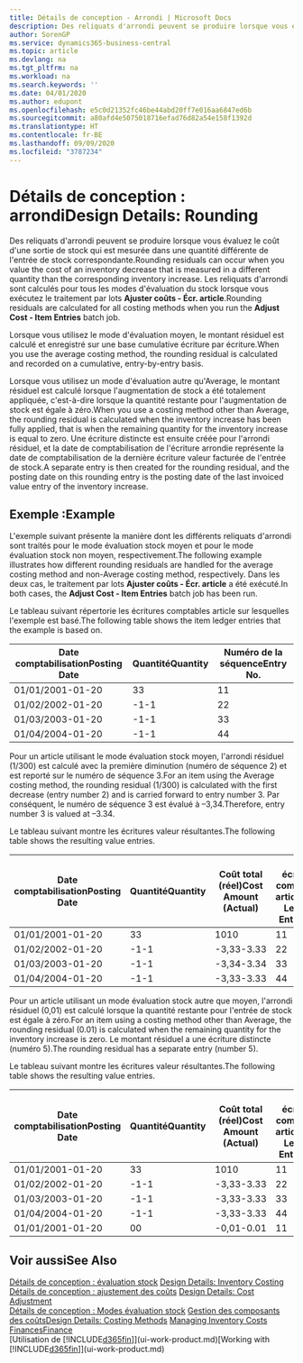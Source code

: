 ```yaml
---
title: Détails de conception - Arrondi | Microsoft Docs
description: Des reliquats d'arrondi peuvent se produire lorsque vous évaluez le coût d'une sortie de stock qui est mesurée dans une quantité différente de l'entrée de stock correspondante. Les reliquats d'arrondi sont calculés pour tous les modes d'évaluation du stock lorsque vous exécutez le traitement par lots **Ajuster coûts - Écr. article**.
author: SorenGP
ms.service: dynamics365-business-central
ms.topic: article
ms.devlang: na
ms.tgt_pltfrm: na
ms.workload: na
ms.search.keywords: ''
ms.date: 04/01/2020
ms.author: edupont
ms.openlocfilehash: e5c0d21352fc46be44abd20ff7e016aa6847ed6b
ms.sourcegitcommit: a80afd4e5075018716efad76d82a54e158f1392d
ms.translationtype: HT
ms.contentlocale: fr-BE
ms.lasthandoff: 09/09/2020
ms.locfileid: "3787234"
---
```

# <a name="design-details-rounding"></a><span data-ttu-id="ae9bd-104">Détails de conception : arrondi</span><span class="sxs-lookup"><span data-stu-id="ae9bd-104">Design Details: Rounding</span></span>
<span data-ttu-id="ae9bd-105">Des reliquats d'arrondi peuvent se produire lorsque vous évaluez le coût d'une sortie de stock qui est mesurée dans une quantité différente de l'entrée de stock correspondante.</span><span class="sxs-lookup"><span data-stu-id="ae9bd-105">Rounding residuals can occur when you value the cost of an inventory decrease that is measured in a different quantity than the corresponding inventory increase.</span></span> <span data-ttu-id="ae9bd-106">Les reliquats d'arrondi sont calculés pour tous les modes d'évaluation du stock lorsque vous exécutez le traitement par lots **Ajuster coûts - Écr. article**.</span><span class="sxs-lookup"><span data-stu-id="ae9bd-106">Rounding residuals are calculated for all costing methods when you run the **Adjust Cost - Item Entries** batch job.</span></span>  

 <span data-ttu-id="ae9bd-107">Lorsque vous utilisez le mode d'évaluation moyen, le montant résiduel est calculé et enregistré sur une base cumulative écriture par écriture.</span><span class="sxs-lookup"><span data-stu-id="ae9bd-107">When you use the average costing method, the rounding residual is calculated and recorded on a cumulative, entry-by-entry basis.</span></span>  

 <span data-ttu-id="ae9bd-108">Lorsque vous utilisez un mode d'évaluation autre qu'Average, le montant résiduel est calculé lorsque l'augmentation de stock a été totalement appliquée, c'est-à-dire lorsque la quantité restante pour l'augmentation de stock est égale à zéro.</span><span class="sxs-lookup"><span data-stu-id="ae9bd-108">When you use a costing method other than Average, the rounding residual is calculated when the inventory increase has been fully applied, that is when the remaining quantity for the inventory increase is equal to zero.</span></span> <span data-ttu-id="ae9bd-109">Une écriture distincte est ensuite créée pour l'arrondi résiduel, et la date de comptabilisation de l'écriture arrondie représente la date de comptabilisation de la dernière écriture valeur facturée de l'entrée de stock.</span><span class="sxs-lookup"><span data-stu-id="ae9bd-109">A separate entry is then created for the rounding residual, and the posting date on this rounding entry is the posting date of the last invoiced value entry of the inventory increase.</span></span>  

## <a name="example"></a><span data-ttu-id="ae9bd-110">Exemple :</span><span class="sxs-lookup"><span data-stu-id="ae9bd-110">Example</span></span>  
 <span data-ttu-id="ae9bd-111">L'exemple suivant présente la manière dont les différents reliquats d'arrondi sont traités pour le mode évaluation stock moyen et pour le mode évaluation stock non moyen, respectivement.</span><span class="sxs-lookup"><span data-stu-id="ae9bd-111">The following example illustrates how different rounding residuals are handled for the average costing method and non-Average costing method, respectively.</span></span> <span data-ttu-id="ae9bd-112">Dans les deux cas, le traitement par lots **Ajuster coûts - Écr. article** a été exécuté.</span><span class="sxs-lookup"><span data-stu-id="ae9bd-112">In both cases, the **Adjust Cost - Item Entries** batch job has been run.</span></span>  

 <span data-ttu-id="ae9bd-113">Le tableau suivant répertorie les écritures comptables article sur lesquelles l'exemple est basé.</span><span class="sxs-lookup"><span data-stu-id="ae9bd-113">The following table shows the item ledger entries that the example is based on.</span></span>  

|<span data-ttu-id="ae9bd-114">Date comptabilisation</span><span class="sxs-lookup"><span data-stu-id="ae9bd-114">Posting Date</span></span>|<span data-ttu-id="ae9bd-115">Quantité</span><span class="sxs-lookup"><span data-stu-id="ae9bd-115">Quantity</span></span>|<span data-ttu-id="ae9bd-116">Numéro de la séquence</span><span class="sxs-lookup"><span data-stu-id="ae9bd-116">Entry No.</span></span>|  
|------------------|--------------|---------------|  
|<span data-ttu-id="ae9bd-117">01/01/20</span><span class="sxs-lookup"><span data-stu-id="ae9bd-117">01-01-20</span></span>|<span data-ttu-id="ae9bd-118">3</span><span class="sxs-lookup"><span data-stu-id="ae9bd-118">3</span></span>|<span data-ttu-id="ae9bd-119">1</span><span class="sxs-lookup"><span data-stu-id="ae9bd-119">1</span></span>|  
|<span data-ttu-id="ae9bd-120">01/02/20</span><span class="sxs-lookup"><span data-stu-id="ae9bd-120">02-01-20</span></span>|<span data-ttu-id="ae9bd-121">-1</span><span class="sxs-lookup"><span data-stu-id="ae9bd-121">-1</span></span>|<span data-ttu-id="ae9bd-122">2</span><span class="sxs-lookup"><span data-stu-id="ae9bd-122">2</span></span>|  
|<span data-ttu-id="ae9bd-123">01/03/20</span><span class="sxs-lookup"><span data-stu-id="ae9bd-123">03-01-20</span></span>|<span data-ttu-id="ae9bd-124">-1</span><span class="sxs-lookup"><span data-stu-id="ae9bd-124">-1</span></span>|<span data-ttu-id="ae9bd-125">3</span><span class="sxs-lookup"><span data-stu-id="ae9bd-125">3</span></span>|  
|<span data-ttu-id="ae9bd-126">01/04/20</span><span class="sxs-lookup"><span data-stu-id="ae9bd-126">04-01-20</span></span>|<span data-ttu-id="ae9bd-127">-1</span><span class="sxs-lookup"><span data-stu-id="ae9bd-127">-1</span></span>|<span data-ttu-id="ae9bd-128">4</span><span class="sxs-lookup"><span data-stu-id="ae9bd-128">4</span></span>|  

 <span data-ttu-id="ae9bd-129">Pour un article utilisant le mode évaluation stock moyen, l'arrondi résiduel (1/300) est calculé avec la première diminution (numéro de séquence 2) et est reporté sur le numéro de séquence 3.</span><span class="sxs-lookup"><span data-stu-id="ae9bd-129">For an item using the Average costing method, the rounding residual (1/300) is calculated with the first decrease (entry number 2) and is carried forward to entry number 3.</span></span> <span data-ttu-id="ae9bd-130">Par conséquent, le numéro de séquence 3 est évalué à –3,34.</span><span class="sxs-lookup"><span data-stu-id="ae9bd-130">Therefore, entry number 3 is valued at –3.34.</span></span>  

 <span data-ttu-id="ae9bd-131">Le tableau suivant montre les écritures valeur résultantes.</span><span class="sxs-lookup"><span data-stu-id="ae9bd-131">The following table shows the resulting value entries.</span></span>  

|<span data-ttu-id="ae9bd-132">Date comptabilisation</span><span class="sxs-lookup"><span data-stu-id="ae9bd-132">Posting Date</span></span>|<span data-ttu-id="ae9bd-133">Quantité</span><span class="sxs-lookup"><span data-stu-id="ae9bd-133">Quantity</span></span>|<span data-ttu-id="ae9bd-134">Coût total (réel)</span><span class="sxs-lookup"><span data-stu-id="ae9bd-134">Cost Amount (Actual)</span></span>|<span data-ttu-id="ae9bd-135">N° écriture comptable article</span><span class="sxs-lookup"><span data-stu-id="ae9bd-135">Item Ledger Entry No.</span></span>|<span data-ttu-id="ae9bd-136">Numéro de la séquence</span><span class="sxs-lookup"><span data-stu-id="ae9bd-136">Entry No.</span></span>|  
|------------------|--------------|----------------------------|---------------------------|---------------|  
|<span data-ttu-id="ae9bd-137">01/01/20</span><span class="sxs-lookup"><span data-stu-id="ae9bd-137">01-01-20</span></span>|<span data-ttu-id="ae9bd-138">3</span><span class="sxs-lookup"><span data-stu-id="ae9bd-138">3</span></span>|<span data-ttu-id="ae9bd-139">10</span><span class="sxs-lookup"><span data-stu-id="ae9bd-139">10</span></span>|<span data-ttu-id="ae9bd-140">1</span><span class="sxs-lookup"><span data-stu-id="ae9bd-140">1</span></span>|<span data-ttu-id="ae9bd-141">1</span><span class="sxs-lookup"><span data-stu-id="ae9bd-141">1</span></span>|  
|<span data-ttu-id="ae9bd-142">01/02/20</span><span class="sxs-lookup"><span data-stu-id="ae9bd-142">02-01-20</span></span>|<span data-ttu-id="ae9bd-143">-1</span><span class="sxs-lookup"><span data-stu-id="ae9bd-143">-1</span></span>|<span data-ttu-id="ae9bd-144">-3,33</span><span class="sxs-lookup"><span data-stu-id="ae9bd-144">-3.33</span></span>|<span data-ttu-id="ae9bd-145">2</span><span class="sxs-lookup"><span data-stu-id="ae9bd-145">2</span></span>|<span data-ttu-id="ae9bd-146">2</span><span class="sxs-lookup"><span data-stu-id="ae9bd-146">2</span></span>|  
|<span data-ttu-id="ae9bd-147">01/03/20</span><span class="sxs-lookup"><span data-stu-id="ae9bd-147">03-01-20</span></span>|<span data-ttu-id="ae9bd-148">-1</span><span class="sxs-lookup"><span data-stu-id="ae9bd-148">-1</span></span>|<span data-ttu-id="ae9bd-149">-3,34</span><span class="sxs-lookup"><span data-stu-id="ae9bd-149">-3.34</span></span>|<span data-ttu-id="ae9bd-150">3</span><span class="sxs-lookup"><span data-stu-id="ae9bd-150">3</span></span>|<span data-ttu-id="ae9bd-151">3</span><span class="sxs-lookup"><span data-stu-id="ae9bd-151">3</span></span>|  
|<span data-ttu-id="ae9bd-152">01/04/20</span><span class="sxs-lookup"><span data-stu-id="ae9bd-152">04-01-20</span></span>|<span data-ttu-id="ae9bd-153">-1</span><span class="sxs-lookup"><span data-stu-id="ae9bd-153">-1</span></span>|<span data-ttu-id="ae9bd-154">-3,33</span><span class="sxs-lookup"><span data-stu-id="ae9bd-154">-3.33</span></span>|<span data-ttu-id="ae9bd-155">4</span><span class="sxs-lookup"><span data-stu-id="ae9bd-155">4</span></span>|<span data-ttu-id="ae9bd-156">4</span><span class="sxs-lookup"><span data-stu-id="ae9bd-156">4</span></span>|  

 <span data-ttu-id="ae9bd-157">Pour un article utilisant un mode évaluation stock autre que moyen, l'arrondi résiduel (0,01) est calculé lorsque la quantité restante pour l'entrée de stock est égale à zéro.</span><span class="sxs-lookup"><span data-stu-id="ae9bd-157">For an item using a costing method other than Average, the rounding residual (0.01) is calculated when the remaining quantity for the inventory increase is zero.</span></span> <span data-ttu-id="ae9bd-158">Le montant résiduel a une écriture distincte (numéro 5).</span><span class="sxs-lookup"><span data-stu-id="ae9bd-158">The rounding residual has a separate entry (number 5).</span></span>  

 <span data-ttu-id="ae9bd-159">Le tableau suivant montre les écritures valeur résultantes.</span><span class="sxs-lookup"><span data-stu-id="ae9bd-159">The following table shows the resulting value entries.</span></span>  

|<span data-ttu-id="ae9bd-160">Date comptabilisation</span><span class="sxs-lookup"><span data-stu-id="ae9bd-160">Posting Date</span></span>|<span data-ttu-id="ae9bd-161">Quantité</span><span class="sxs-lookup"><span data-stu-id="ae9bd-161">Quantity</span></span>|<span data-ttu-id="ae9bd-162">Coût total (réel)</span><span class="sxs-lookup"><span data-stu-id="ae9bd-162">Cost Amount (Actual)</span></span>|<span data-ttu-id="ae9bd-163">N° écriture comptable article</span><span class="sxs-lookup"><span data-stu-id="ae9bd-163">Item Ledger Entry No.</span></span>|<span data-ttu-id="ae9bd-164">Numéro de la séquence</span><span class="sxs-lookup"><span data-stu-id="ae9bd-164">Entry No.</span></span>|  
|------------------|--------------|----------------------------|---------------------------|---------------|  
|<span data-ttu-id="ae9bd-165">01/01/20</span><span class="sxs-lookup"><span data-stu-id="ae9bd-165">01-01-20</span></span>|<span data-ttu-id="ae9bd-166">3</span><span class="sxs-lookup"><span data-stu-id="ae9bd-166">3</span></span>|<span data-ttu-id="ae9bd-167">10</span><span class="sxs-lookup"><span data-stu-id="ae9bd-167">10</span></span>|<span data-ttu-id="ae9bd-168">1</span><span class="sxs-lookup"><span data-stu-id="ae9bd-168">1</span></span>|<span data-ttu-id="ae9bd-169">1</span><span class="sxs-lookup"><span data-stu-id="ae9bd-169">1</span></span>|  
|<span data-ttu-id="ae9bd-170">01/02/20</span><span class="sxs-lookup"><span data-stu-id="ae9bd-170">02-01-20</span></span>|<span data-ttu-id="ae9bd-171">-1</span><span class="sxs-lookup"><span data-stu-id="ae9bd-171">-1</span></span>|<span data-ttu-id="ae9bd-172">-3,33</span><span class="sxs-lookup"><span data-stu-id="ae9bd-172">-3.33</span></span>|<span data-ttu-id="ae9bd-173">2</span><span class="sxs-lookup"><span data-stu-id="ae9bd-173">2</span></span>|<span data-ttu-id="ae9bd-174">2</span><span class="sxs-lookup"><span data-stu-id="ae9bd-174">2</span></span>|  
|<span data-ttu-id="ae9bd-175">01/03/20</span><span class="sxs-lookup"><span data-stu-id="ae9bd-175">03-01-20</span></span>|<span data-ttu-id="ae9bd-176">-1</span><span class="sxs-lookup"><span data-stu-id="ae9bd-176">-1</span></span>|<span data-ttu-id="ae9bd-177">-3,33</span><span class="sxs-lookup"><span data-stu-id="ae9bd-177">-3.33</span></span>|<span data-ttu-id="ae9bd-178">3</span><span class="sxs-lookup"><span data-stu-id="ae9bd-178">3</span></span>|<span data-ttu-id="ae9bd-179">3</span><span class="sxs-lookup"><span data-stu-id="ae9bd-179">3</span></span>|  
|<span data-ttu-id="ae9bd-180">01/04/20</span><span class="sxs-lookup"><span data-stu-id="ae9bd-180">04-01-20</span></span>|<span data-ttu-id="ae9bd-181">-1</span><span class="sxs-lookup"><span data-stu-id="ae9bd-181">-1</span></span>|<span data-ttu-id="ae9bd-182">-3,33</span><span class="sxs-lookup"><span data-stu-id="ae9bd-182">-3.33</span></span>|<span data-ttu-id="ae9bd-183">4</span><span class="sxs-lookup"><span data-stu-id="ae9bd-183">4</span></span>|<span data-ttu-id="ae9bd-184">4</span><span class="sxs-lookup"><span data-stu-id="ae9bd-184">4</span></span>|  
|<span data-ttu-id="ae9bd-185">01/01/20</span><span class="sxs-lookup"><span data-stu-id="ae9bd-185">01-01-20</span></span>|<span data-ttu-id="ae9bd-186">0</span><span class="sxs-lookup"><span data-stu-id="ae9bd-186">0</span></span>|<span data-ttu-id="ae9bd-187">-0,01</span><span class="sxs-lookup"><span data-stu-id="ae9bd-187">-0.01</span></span>|<span data-ttu-id="ae9bd-188">1</span><span class="sxs-lookup"><span data-stu-id="ae9bd-188">1</span></span>|<span data-ttu-id="ae9bd-189">5</span><span class="sxs-lookup"><span data-stu-id="ae9bd-189">5</span></span>|  

## <a name="see-also"></a><span data-ttu-id="ae9bd-190">Voir aussi</span><span class="sxs-lookup"><span data-stu-id="ae9bd-190">See Also</span></span>  
 <span data-ttu-id="ae9bd-191">[Détails de conception : évaluation stock](design-details-inventory-costing.md) </span><span class="sxs-lookup"><span data-stu-id="ae9bd-191">[Design Details: Inventory Costing](design-details-inventory-costing.md) </span></span>  
 <span data-ttu-id="ae9bd-192">[Détails de conception : ajustement des coûts](design-details-cost-adjustment.md) </span><span class="sxs-lookup"><span data-stu-id="ae9bd-192">[Design Details: Cost Adjustment](design-details-cost-adjustment.md) </span></span>  
 <span data-ttu-id="ae9bd-193">[Détails de conception : Modes évaluation stock](design-details-costing-methods.md) [Gestion des composants des coûts](finance-manage-inventory-costs.md)</span><span class="sxs-lookup"><span data-stu-id="ae9bd-193">[Design Details: Costing Methods](design-details-costing-methods.md) [Managing Inventory Costs](finance-manage-inventory-costs.md)</span></span>  
 [<span data-ttu-id="ae9bd-194">Finances</span><span class="sxs-lookup"><span data-stu-id="ae9bd-194">Finance</span></span>](finance.md)  
 <span data-ttu-id="ae9bd-195">[Utilisation de [!INCLUDE[d365fin](includes/d365fin_md.md)]](ui-work-product.md)</span><span class="sxs-lookup"><span data-stu-id="ae9bd-195">[Working with [!INCLUDE[d365fin](includes/d365fin_md.md)]](ui-work-product.md)</span></span>
